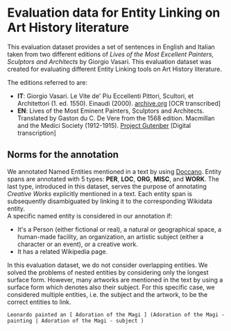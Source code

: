 # Evaluation data for Entity Linking on Art History literature

This evaluation dataset provides a set of sentences in English and Italian taken from two different editions of *Lives of the Most Excellent Painters, Sculptors and Architects* by Giorgio Vasari. This evaluation dataset was created for evaluating different Entity Linking tools on Art History literature.<br/>

The editions referred to are:

* **IT**: Giorgio Vasari. Le Vite de' Piu Eccellenti Pittori, Scultori, et Architettori (1. ed. 1550). Einaudi (2000). [archive.org](https://archive.org/details/vitedepiueccellentipittoriscultoriedarchitettilegiorgiovasari) \[OCR transcribed\]
* **EN**: Lives of the Most Eminent Painters, Sculptors and Architects. Translated by Gaston du C. De Vere from the 1568 edition. Macmillan and the Medici Society (1912-1915). [Project Gutenber](https://onlinebooks.library.upenn.edu/webbin/metabook?id=livespainters) \[Digital transcription\]


## Norms for the annotation
We annotated Named Entities mentioned in a text by using [Doccano](https://github.com/doccano/doccano). Entity spans are annotated with 5 types: **PER**, **LOC**, **ORG**, **MISC**, and **WORK**. The last type, introduced in this dataset, serves the purpose of annotating *Creative Works* explicitly mentioned in a text. Each entity span is subsequently disambiguated by linking it to the corresponding Wikidata entity.<br/>
A specific named entity is considered in our annotation if:
* It's a Person (either fictional or real), a natural or geographical space, a human-made facility, an organization, an artistic subject (either a character or an event), or a creative work.
* It has a related Wikipedia page.<br/>

In this evaluation dataset, we do not consider overlapping entities. We solved the problems of nested entities by considering only the longest surface form. However, many artworks are mentioned in the text by using a surface form which denotes also their subject. For this specific case, we considered multiple entities, i.e. the subject and the artwork, to be the correct entities to link.<br/>

```
Leonardo painted an [ Adoration of the Magi ] (Adoration of the Magi - painting | Adoration of the Magi - subject )
```




